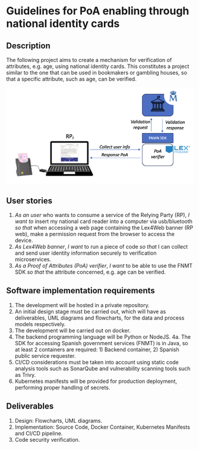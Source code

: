 # Guidelines for PoA enabling through national identity cards

## Description

The following project aims to create a mechanism for verification of attributes, e.g. age, using national identity cards. This constitutes a project similar to the one that can be used in bookmakers or gambling houses, so that a specific attribute, such as age, can be verified.

![image](./documentation/images/PoA.png)

## User stories

1. *As an user* who wants to consume a service of the Relying Party (RP), *I want to* insert my national card reader into a computer via usb/bluetooth *so that* when accessing a web page containing the Lex4Web banner (RP web), make a permission request from the browser to access the device.
2. *As Lex4Web banner*, *I want* to run a piece of code *so that* I can collect and send user identity information securely to verification microservices.
3. *As a Proof of Attributes (PoA) verifier*, *I want* to be able to use the FNMT SDK *so that* the attribute concerned, e.g. age can be verified.

## Software implementation requirements

1. The development will be hosted in a private repository.
2. An initial design stage must be carried out, which will have as deliverables, UML diagrams and flowcharts, for the data and process models respectively.
3. The development will be carried out on docker.
4. The backend programming language will be Python or NodeJS.
   4a. The SDK for accessing Spanish government services (FNMT) is in Java, so at least 2 containers are required: 1) Backend container, 2) Spanish public service requester.
5. CI/CD considerations must be taken into account using static code analysis tools such as SonarQube and vulnerability scanning tools such as Trivy.
6. Kubernetes manifests will be provided for production deployment, performing proper handling of secrets.

## Deliverables

1. Design: Flowcharts, UML diagrams.
2. Implementation: Source Code, Docker Container, Kubernetes Manifests and CI/CD pipeline.
3. Code security verification.